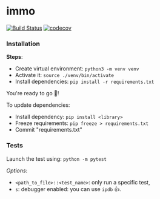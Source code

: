 # immo

[![Build Status](https://travis-ci.com/antoinewg/immo.svg?branch=master)](https://travis-ci.com/antoinewg/immo)
[![codecov](https://codecov.io/gh/antoinewg/immo/branch/master/graph/badge.svg)](https://codecov.io/gh/antoinewg/immo)

### Installation

**Steps**:

-   Create virtual environment: `python3 -m venv venv`
-   Activate it: `source ./venv/bin/activate`
-   Install dependencies: `pip install -r requirements.txt`

You're ready to go 🚀!

To update dependencies:

-   Install dependency: `pip install <library>`
-   Freeze requirements: `pip freeze > requirements.txt`
-   Commit "requirements.txt"

### Tests

Launch the test using: `python -m pytest`

_Options_:

-   `<path_to_file>::<test_name>`: only run a specific test,
-   `s`: debugger enabled: you can use `ipdb` 👍.
